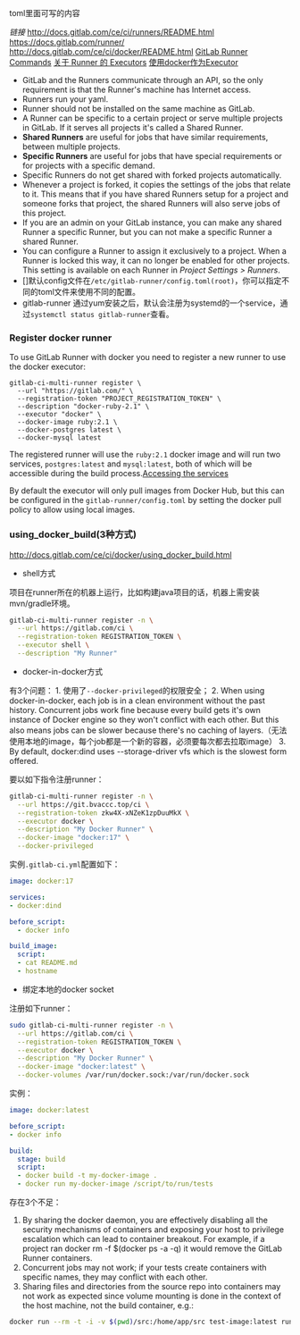 
toml里面可写的内容


*链接*
http://docs.gitlab.com/ce/ci/runners/README.html
https://docs.gitlab.com/runner/
http://docs.gitlab.com/ce/ci/docker/README.html
[GitLab Runner Commands](https://docs.gitlab.com/runner/commands/README.html)
[关于 Runner 的 Executors](https://docs.gitlab.com/runner/executors/README.html)
[使用docker作为Executor](https://docs.gitlab.com/runner/executors/docker.html)



- GitLab and the Runners communicate through an API, so the only requirement is that the Runner's machine has Internet access.
- Runners run your yaml.
- Runner should not be installed on the same machine as GitLab.
- A Runner can be specific to a certain project or serve multiple projects in GitLab. If it serves all projects it's called a Shared Runner.
- **Shared Runners** are useful for jobs that have similar requirements, between multiple projects.
- **Specific Runners** are useful for jobs that have special requirements or for projects with a specific demand. 
- Specific Runners do not get shared with forked projects automatically.
- Whenever a project is forked, it copies the settings of the jobs that relate to it. This means that if you have shared Runners setup for a project and someone forks that project, the shared Runners will also serve jobs of this project.
- If you are an admin on your GitLab instance, you can make any shared Runner a specific Runner, but you can not make a specific Runner a shared Runner.
- You can configure a Runner to assign it exclusively to a project. When a Runner is locked this way, it can no longer be enabled for other projects. This setting is available on each Runner in *Project Settings > Runners*.
- []默认config文件在`/etc/gitlab-runner/config.toml(root)`，你可以指定不同的toml文件来使用不同的配置。
- gitlab-runner 通过yum安装之后，默认会注册为systemd的一个service，通过`systemctl status gitlab-runner`查看。


### Register docker runner 

To use GitLab Runner with docker you need to register a new runner to use the docker executor:

```
gitlab-ci-multi-runner register \
  --url "https://gitlab.com/" \
  --registration-token "PROJECT_REGISTRATION_TOKEN" \
  --description "docker-ruby-2.1" \
  --executor "docker" \
  --docker-image ruby:2.1 \
  --docker-postgres latest \
  --docker-mysql latest
```

The registered runner will use the `ruby:2.1` docker image and will run two services, `postgres:latest` and `mysql:latest`, both of which will be accessible during the build process.[Accessing the services](http://docs.gitlab.com/ce/ci/docker/using_docker_images.html#accessing-the-services)

By default the executor will only pull images from Docker Hub, but this can be configured in the `gitlab-runner/config.toml` by setting the docker pull policy to allow using local images.


### using_docker_build(3种方式)

http://docs.gitlab.com/ce/ci/docker/using_docker_build.html

- shell方式

项目在runner所在的机器上运行，比如构建java项目的话，机器上需安装mvn/gradle环境。

```sh
gitlab-ci-multi-runner register -n \
  --url https://gitlab.com/ci \
  --registration-token REGISTRATION_TOKEN \
  --executor shell \
  --description "My Runner"
```


- docker-in-docker方式

有3个问题：
    1. 使用了`--docker-privileged`的权限安全；
    2. When using docker-in-docker, each job is in a clean environment without the past history. Concurrent jobs work fine because every build gets it's own instance of Docker engine so they won't conflict with each other. But this also means jobs can be slower because there's no caching of layers.（无法使用本地的image，每个job都是一个新的容器，必须要每次都去拉取image）
    3. By default, docker:dind uses --storage-driver vfs which is the slowest form offered. 

要以如下指令注册runner：

```sh
gitlab-ci-multi-runner register -n \
  --url https://git.bvaccc.top/ci \
  --registration-token zkw4X-xNZeK1zpDuuMkX \
  --executor docker \
  --description "My Docker Runner" \
  --docker-image "docker:17" \
  --docker-privileged
```

实例`.gitlab-ci.yml`配置如下：

```yml
image: docker:17

services:
- docker:dind

before_script:
  - docker info

build_image:
  script:
  - cat README.md
  - hostname
```


- 绑定本地的docker socket

注册如下runner：

```sh
sudo gitlab-ci-multi-runner register -n \
  --url https://gitlab.com/ci \
  --registration-token REGISTRATION_TOKEN \
  --executor docker \
  --description "My Docker Runner" \
  --docker-image "docker:latest" \
  --docker-volumes /var/run/docker.sock:/var/run/docker.sock
```

实例：

```yml
image: docker:latest

before_script:
- docker info

build:
  stage: build
  script:
  - docker build -t my-docker-image .
  - docker run my-docker-image /script/to/run/tests
```

存在3个不足：

1. By sharing the docker daemon, you are effectively disabling all the security mechanisms of containers and exposing your host to privilege escalation which can lead to container breakout. For example, if a project ran docker rm -f $(docker ps -a -q) it would remove the GitLab Runner containers.
1. Concurrent jobs may not work; if your tests create containers with specific names, they may conflict with each other.
1. Sharing files and directories from the source repo into containers may not work as expected since volume mounting is done in the context of the host machine, not the build container, e.g.:
```sh
docker run --rm -t -i -v $(pwd)/src:/home/app/src test-image:latest run_app_tests
```

